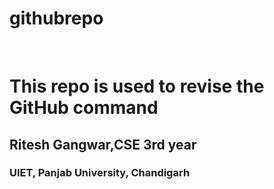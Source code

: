 # githubrepo 
<br>
<h1>This repo is used to revise the GitHub command</h1>
<h2>Ritesh Gangwar,CSE 3rd year</h2>
<h3>UIET, Panjab University, Chandigarh</h3>

